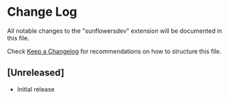 # Change Log

All notable changes to the "sunflowersdev" extension will be documented in this file.

Check [Keep a Changelog](http://keepachangelog.com/) for recommendations on how to structure this file.

## [Unreleased]

- Initial release